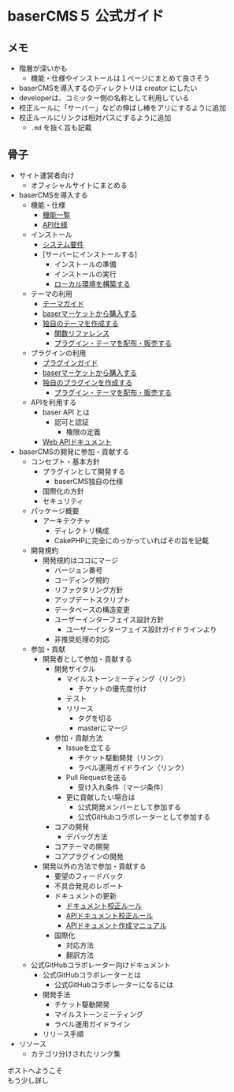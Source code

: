 # baserCMS５ 公式ガイド

## メモ
- 階層が深いかも
  - 機能・仕様やインストールは１ページにまとめて良さそう
- baserCMSを導入するのディレクトリは creator にしたい
- developerは、コミッター側の名称として利用している
- 校正ルールに「サーバー」などの伸ばし棒をアリにするように追加
- 校正ルールにリンクは相対パスにするように追加
    - `.md` を抜く旨も記載

## 骨子

- サイト運営者向け
    - オフィシャルサイトにまとめる
- baserCMSを導入する
    - 機能・仕様
        - [機能一覧](developer/functions)
        - [API仕様](developer/api)
    - インストール
        - [システム要件](developer/system_requirements)
        - [サーバーにインストールする]
            - インストールの準備
            - インストールの実行
            - [ローカル環境を構築する](developer/build_local_env)
    - テーマの利用
        - [テーマガイド](developer/theme/index)
        - [baserマーケットから購入する](developer/market/buy)
        - [独自のテーマを作成する](developer/theme/development/index)
            - [関数リファレンス](developer/theme/development/function_reference)
            - [プラグイン・テーマを配布・販売する](developer/market/sell)
    - プラグインの利用
        - [プラグインガイド](developer/plugin/index)
        - [baserマーケットから購入する](developer/market/buy)
        - [独自のプラグインを作成する](developer/plugin/development/index)
            - [プラグイン・テーマを配布・販売する](developer/market/sell)
    - APIを利用する
        - baser API とは
            - 認可と認証
                - 権限の定義
      - [Web APIドキュメント](web_api/index)
- baserCMSの開発に参加・貢献する
    - コンセプト・基本方針
        - プラグインとして開発する
            - baserCMS独自の仕様
        - 国際化の方針
        - セキュリティ
    - パッケージ概要
        - アーキテクチャ
            - ディレクトリ構成
            - CakePHPに完全にのっかっていればその旨を記載
    - 開発規約
      - 開発規約はココにマージ
          - バージョン番号
          - コーディング規約
          - リファクタリング方針
          - アップデートスクリプト
          - データベースの構造変更
          - ユーザーインターフェイス設計方針
            - ユーザーインターフェイス設計ガイドラインより
          - 非推奨処理の対応
    - 参加・貢献
      - 開発者として参加・貢献する
        - 開発サイクル
          - マイルストーンミーティング（リンク）
            - チケットの優先度付け
          - テスト
          - リリース
            - タグを切る
            - masterにマージ
        - 参加・貢献方法
          - Issueを立てる
            - チケット駆動開発（リンク）
            - ラベル運用ガイドライン（リンク）
          - Pull Requestを送る
            - 受け入れ条件（マージ条件）
          - 更に貢献したい場合は
            - 公式開発メンバーとして参加する
            - 公式GitHubコラボレーターとして参加する
        - コアの開発
          - デバッグ方法
        - コアテーマの開発
        - コアプラグインの開発
      - 開発以外の方法で参加・貢献する
        - 要望のフィードバック
        - 不具合発見のレポート
        - ドキュメントの更新
          - [ドキュメント校正ルール](doc_writing/document_writing_rules)
          - [APIドキュメント校正ルール](doc_writing/api_document_writing_rules)
          - [APIドキュメント作成マニュアル](doc_writing/api_document_writing_manual)
        - 国際化
          - 対応方法
          - 翻訳方法
    - 公式GitHubコラボレーター向けドキュメント
      - 公式GitHubコラボレーターとは
        - 公式GitHubコラボレーターになるには
      - 開発手法
        - チケット駆動開発
        - マイルストーンミーティング
        - ラベル運用ガイドライン
      - リリース手順
- リソース
    - カテゴリ分けされたリンク集

ポストへようこそ  
もう少し詳し


